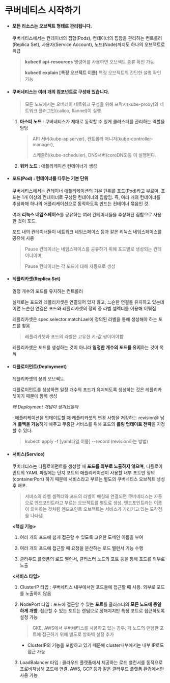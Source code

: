 # 쿠버네티스 시작하기

- #### 모든 리소스는 오브젝트 형태로 관리됩니다.

  쿠버네티스에서는 컨테이너의 집합(Pods), 컨테이너의 집합을 관리하는 컨트롤러(Replica Set), 사용자(Service Account), 노드(Node)까지도 하나의 오브젝트로 취급

  > **kubectl api-resources** 명령어를 사용하면 오브젝트 종류 확인 가능
  >
  > **kubectl explain [특정 오브젝트 이름]** 특정 오브젝트의 간단한 설명 확인 가능



- #### 쿠버네티스는 여러 개의 컴포넌트로 구성돼 있습니다.

  > 모든 노드에서는 오버레이 네트워크 구성을 위해 프락시(kube-proxy)와 네트워크 플러그인(calico, flannel)이 실행

  1. **마스터 노드**  :  쿠버네티스가 제대로 동작할 수 있게 클러스터를 관리하는 역할을 담당

     > API 서버(kube-apiserver), 컨트롤러 매니저(kube-controller-manager), 
     >
     > 스케줄러(kube-scheduler), DNS서버(coreDNS)등 이 실행된다.

  2. **워커 노드** : 애플리케이션 컨테이너가 생성



- #### 포드(Pod) : 컨테이너를 다루는 기본 단위

  쿠버네티스에서는 컨테이너 애플리케이션의 기본 단위를 포드(Pod)라고 부르며, 포드는 1개 이상의 컨테이너로 구성된 컨테이너의 집합임. 즉, 여러 개의 컨테이너를 추상화해 하나의 애플리케이션으로 동작하도록 만드는 컨테이너 묶음인 것.

  여러 **리눅스 네임스페이스**를 공유하는 여러 컨테이너들을 추상화된 집합으로 사용한 것이 포드. 

  포드 내의 컨테이너들이 네트워크 네임스페이스 등과 같은 리눅스 네임스페이스를 공유해 사용

  > Pause 컨테이너는 네임스페이스를 공유하기 위해 포드별로 생성되는 컨테이너이며, 
  >
  > Pause 컨테이너는 각 포드에 대해 자동으로 생성



- #### 레플리카셋(Replica Set)

  일정 개수의 포드를 유지하는 컨트롤러

  실제로는 포드와 레플리카셋은 연결되어 있지 않고, 느슨한 연결을 유지하고 있는데 이런 느슨한 연결은 포드와 레플리카셋의 정의 중 라벨 셀렉터를 이용해 이뤄짐

  레플리카셋은 spec.selector.matchLael에 정의된 라벨을 통해 생성해야 하는 포드를 찾음

  > 레플리카셋과 포드의 라벨은 고유한 키-값 쌍이어야함

  레플리카셋은 포드를 생성하는 것이 아니라 **일정한 개수의 포드를 유지**하는 것이 목적



- #### 디플로이먼트(Deployment)

  레플리카셋의 상위 오브젝트. 

  디플로이먼트를 생성하면 일정 개수의 포드가 유지되도록 생성하는 것은 레플리카셋이기 때문에 함께 생성

  *왜 Deployment 개념이 생겨났을까*

  : 애플리케이션을 업데이트할 때 레플리카셋의 변경 사항을 저장하는 revision을 남겨 **롤백을 가능**하게 해주고 무중단 서비스를 위해 포드의 **롤링 업데이트 전략**을 지정할 수 있다.

  > kubectl apply -f [yaml파일 이름] --record (revision하는 방법)

  

- #### 서비스(Service)

  쿠버네티스는 디플로이먼트를 생성할 때 **포드를 외부로 노출하지 않으며**, 디플로이먼트의 YAML 파일에는 단지 포트의 애플리케이션이 사용할 내부 포트만 정의(containerPort) 하기 때문에 서비스라고 부르는 별도의 쿠버네티스 오브젝트 생성 후 배포.

  > 서비스의 라벨 셀렉터와 포드의 라벨이 매칭돼 연결되면 쿠버네티스는 자동으로 엔드포인트라고 부르는 오브젝트를 별도로 생성. 엔드포인트라는 이름이 의미하는 것처럼 엔드포인트 오브젝트는 서비스가 가리키고 있는 도착점을 나타냄

  **<핵심 기능>**
  

  1. 여러 개의 포드에 쉽게 접근할 수 있도록 고유한 도메인 이름을 부여

  2. 여러 개의 포드에 접근할 때 요청을 분산하는 로드 밸런서 기능 수행

  3. 클라우드 플랫폼의 로드 밸런서, 클러스터 노드의 포트 등을 통해 포드를 외부로 노출

     

  **<서비스 타입>**
  

  1. ClusterIP 타입 : 쿠버네티스 내부에서만 포드들에 접근할 때 사용. 외부로 포드를 노출하지 않음

  2. NodePort 타입 : 포드에 접근할 수 있는 **포트**를 클러스터의 **모든 노드에 동일하게 개방**. 접근할 수 있는 포트는 랜덤으로 정해지지만 특정 포트로 접근하도록 설정 가능

     > GKE, AWS에서 쿠버네티스를 사용하고 있는 경우, 각 노드의 랜덤한 포트에 접근하기 위해 별도로 방화벽 설정 추가
     

     - ClusterIP의 기능을 포함하고 있기 때문에 cluster내부에서는 내부 IP로도 접근 가능
     

  3. LoadBalancer 타입 : 클라우드 플랫폼에서 제공하는 로드 밸런서를 동적으로 프로비저닝해 포드에 연결. AWS, GCP 등과 같은 클라우드 플랫폼 환경에서만 사용 가능



